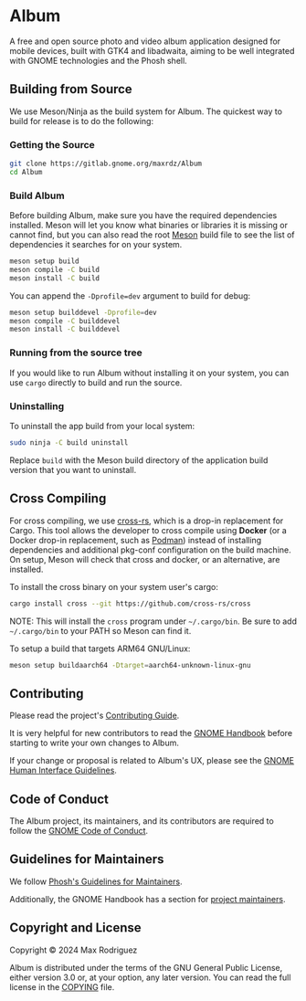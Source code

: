 # Album

A free and open source photo and video album application designed
for mobile devices, built with GTK4 and libadwaita, aiming to be
well integrated with GNOME technologies and the Phosh shell.

## Building from Source

We use Meson/Ninja as the build system for Album.
The quickest way to build for release is to do the following:

### Getting the Source

```sh
git clone https://gitlab.gnome.org/maxrdz/Album
cd Album
```

### Build Album

Before building Album, make sure you have the required
dependencies installed. Meson will let you know what binaries or
libraries it is missing or cannot find, but you can also read the
root [Meson](./meson.build) build file to see the list of
dependencies it searches for on your system.

```sh
meson setup build
meson compile -C build
meson install -C build
```

You can append the `-Dprofile=dev` argument to build for debug:

```sh
meson setup builddevel -Dprofile=dev
meson compile -C builddevel
meson install -C builddevel
```

### Running from the source tree

If you would like to run Album without installing it on your
system, you can use `cargo` directly to build and run the source.

### Uninstalling

To uninstall the app build from your local system:
```sh
sudo ninja -C build uninstall
```
Replace `build` with the Meson build directory of the
application build version that you want to uninstall.

## Cross Compiling

For cross compiling, we use
[cross-rs](https://github.com/cross-rs/cross), which is a
drop-in replacement for Cargo. This tool allows the developer
to cross compile using **Docker** (or a Docker drop-in
replacement, such as [Podman](https://podman.io/))
instead of installing dependencies and additional pkg-conf
configuration on the build machine. On setup, Meson will check
that cross and docker, or an alternative, are installed.

To install the cross binary on your system user's cargo:
```sh
cargo install cross --git https://github.com/cross-rs/cross
```
NOTE: This will install the `cross` program under `~/.cargo/bin`.
Be sure to add `~/.cargo/bin` to your PATH so Meson can find it.

To setup a build that targets ARM64 GNU/Linux:

```sh
meson setup buildaarch64 -Dtarget=aarch64-unknown-linux-gnu
```

## Contributing

Please read the project's [Contributing Guide](./CONTRIBUTING.md).

It is very helpful for new contributors to read the
[GNOME Handbook](https://handbook.gnome.org/development/change-submission.html)
before starting to write your own changes to Album.

If your change or proposal is related to Album's UX, please see the
[GNOME Human Interface Guidelines](https://developer.gnome.org/hig/).

## Code of Conduct

The Album project, its maintainers, and its contributors are
required to follow the
[GNOME Code of Conduct](https://conduct.gnome.org/).

## Guidelines for Maintainers

We follow
[Phosh's Guidelines for Maintainers](https://gitlab.gnome.org/World/Phosh/phosh/-/wikis/Guidelines-for-maintainers).

Additionally, the GNOME Handbook has a section for
[project maintainers](https://handbook.gnome.org/maintainers.html).

## Copyright and License

Copyright &copy; 2024 Max Rodriguez

Album is distributed under the terms of the GNU General Public
License, either version 3.0 or, at your option, any later
version. You can read the full license in the [COPYING](./COPYING) file.
